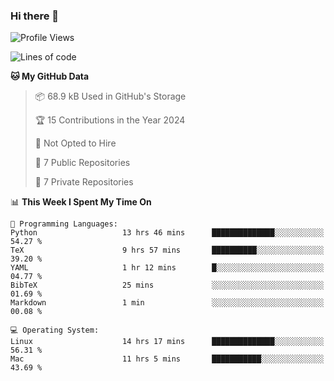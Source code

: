 ### Hi there 👋

<!--
**huayuan4396/huayuan4396** is a ✨ _special_ ✨ repository because its `README.md` (this file) appears on your GitHub profile.

Here are some ideas to get you started:

- 🔭 I’m currently working on ...
- 🌱 I’m currently learning ...
- 👯 I’m looking to collaborate on ...
- 🤔 I’m looking for help with ...
- 💬 Ask me about ...
- 📫 How to reach me: ...
- 😄 Pronouns: ...
- ⚡ Fun fact: ...
-->

<!--START_SECTION:waka-->
![Profile Views](http://img.shields.io/badge/Profile%20Views-0-blue)

![Lines of code](https://img.shields.io/badge/From%20Hello%20World%20I%27ve%20Written-252.9%20thousand%20lines%20of%20code-blue)

**🐱 My GitHub Data** 

> 📦 68.9 kB Used in GitHub's Storage 
 > 
> 🏆 15 Contributions in the Year 2024
 > 
> 🚫 Not Opted to Hire
 > 
> 📜 7 Public Repositories 
 > 
> 🔑 7 Private Repositories 
 > 
📊 **This Week I Spent My Time On** 

```text
💬 Programming Languages: 
Python                   13 hrs 46 mins      ██████████████░░░░░░░░░░░   54.27 % 
TeX                      9 hrs 57 mins       ██████████░░░░░░░░░░░░░░░   39.20 % 
YAML                     1 hr 12 mins        █░░░░░░░░░░░░░░░░░░░░░░░░   04.77 % 
BibTeX                   25 mins             ░░░░░░░░░░░░░░░░░░░░░░░░░   01.69 % 
Markdown                 1 min               ░░░░░░░░░░░░░░░░░░░░░░░░░   00.08 % 

💻 Operating System: 
Linux                    14 hrs 17 mins      ██████████████░░░░░░░░░░░   56.31 % 
Mac                      11 hrs 5 mins       ███████████░░░░░░░░░░░░░░   43.69 % 
```


<!--END_SECTION:waka-->
